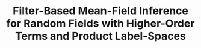 ---
title: "Filter-Based Mean-Field Inference for Random Fields with Higher-Order Terms and Product Label-Spaces"
year: 2014
pdf_url: "http://www.robots.ox.ac.uk/~tvg/publications/2014/mf_ho_vwt_ijcv14.pdf"
category: "vision"
author_list: "Vibhav Vineet, Jonathan Warrell, Philip H.S. Torr"
grant: "NULL"
pub_in: "International Journal of Computer Vision (IJCV)"
---